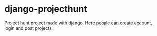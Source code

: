 # django-projecthunt

Project hunt project made with django. 
Here people can create account, login and post projects.
